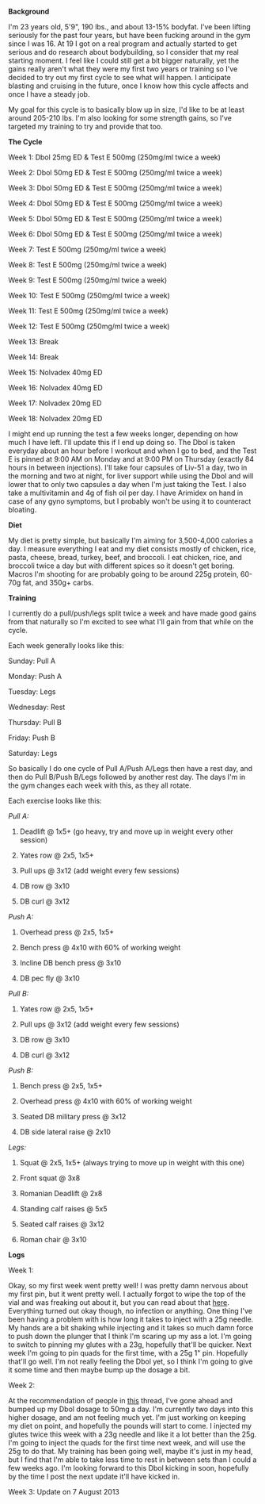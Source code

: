 **Background**

I'm 23 years old, 5'9", 190 lbs., and about 13-15% bodyfat. I've been lifting seriously for the past four years, but have been fucking around in the gym since I was 16. At 19 I got on a real program and actually started to get serious and do research about bodybuilding, so I consider that my real starting moment. I feel like I could still get a bit bigger naturally, yet the gains really aren't what they were my first two years or training so I've decided to try out my first cycle to see what will happen. I anticipate blasting and cruising in the future, once I know how this cycle affects and once I have a steady job. 

My goal for this cycle is to basically blow up in size, I'd like to be at least around 205-210 lbs. I'm also looking for some strength gains, so I've targeted my training to try and provide that too.

**The Cycle**

Week 1: Dbol 25mg ED & Test E 500mg (250mg/ml twice a week)

Week 2: Dbol 50mg ED & Test E 500mg (250mg/ml twice a week)

Week 3: Dbol 50mg ED & Test E 500mg (250mg/ml twice a week)

Week 4: Dbol 50mg ED & Test E 500mg (250mg/ml twice a week)

Week 5: Dbol 50mg ED & Test E 500mg (250mg/ml twice a week)

Week 6: Dbol 50mg ED & Test E 500mg (250mg/ml twice a week)

Week 7: Test E 500mg (250mg/ml twice a week)

Week 8: Test E 500mg (250mg/ml twice a week)

Week 9: Test E 500mg (250mg/ml twice a week)

Week 10: Test E 500mg (250mg/ml twice a week)

Week 11: Test E 500mg (250mg/ml twice a week)

Week 12: Test E 500mg (250mg/ml twice a week)

Week 13: Break

Week 14: Break

Week 15: Nolvadex 40mg ED 

Week 16: Nolvadex 40mg ED 

Week 17: Nolvadex 20mg ED 

Week 18: Nolvadex 20mg ED 

I might end up running the test a few weeks longer, depending on how much I have left. I'll update this if I end up doing so. The Dbol is taken everyday about an hour before I workout and when I go to bed, and the Test E is pinned at 9:00 AM on Monday and at 9:00 PM on Thursday (exactly 84 hours in between injections). I'll take four capsules of Liv-51 a day, two in the morning and two at night, for liver support while using the Dbol and will lower that to only two capsules a day when I'm just taking the Test. I also take a multivitamin and 4g of fish oil per day. I have Arimidex on hand in case of any gyno symptoms, but I probably won't be using it to counteract bloating.

**Diet**

My diet is pretty simple, but basically I'm aiming for 3,500-4,000 calories a day. I measure everything I eat and my diet consists mostly of chicken, rice, pasta, cheese, bread, turkey, beef, and broccoli. I eat chicken, rice, and broccoli twice a day but with different spices so it doesn't get boring. Macros I'm shooting for are probably going to be around 225g protein, 60-70g fat, and 350g+ carbs. 

**Training**

I currently do a pull/push/legs split twice a week and have made good gains from that naturally so I'm excited to see what I'll gain from that while on the cycle.

Each week generally looks like this:

Sunday: Pull A

Monday: Push A

Tuesday: Legs

Wednesday: Rest

Thursday: Pull B

Friday: Push B

Saturday: Legs

So basically I do one cycle of Pull A/Push A/Legs then have a rest day, and then do Pull B/Push B/Legs followed by another rest day. The days I'm in the gym changes each week with this, as they all rotate. 

Each exercise looks like this:

*Pull A:*

1. Deadlift @ 1x5+ (go heavy, try and move up in weight every other session)

2. Yates row @ 2x5, 1x5+

3. Pull ups @ 3x12 (add weight every few sessions)

4. DB row @ 3x10

5. DB curl @ 3x12

*Push A:*

1. Overhead press @ 2x5, 1x5+

2. Bench press @ 4x10 with 60% of working weight

3. Incline DB bench press @ 3x10

4. DB pec fly @ 3x10

*Pull B:*

1. Yates row @ 2x5, 1x5+

2. Pull ups @ 3x12 (add weight every few sessions)

3. DB row @ 3x10

4. DB curl @ 3x12

*Push B:*

1. Bench press @ 2x5, 1x5+

2. Overhead press @ 4x10 with 60% of working weight

3. Seated DB military press @ 3x12

4. DB side lateral raise @ 2x10

*Legs:*

1. Squat @ 2x5, 1x5+ (always trying to move up in weight with this one)

2. Front squat @ 3x8

3. Romanian Deadlift @ 2x8

4. Standing calf raises @ 5x5

5. Seated calf raises @ 3x12

6. Roman chair @ 3x10

**Logs**

Week 1: 

Okay, so my first week went pretty well! I was pretty damn nervous about my first pin, but it went pretty well. I actually forgot to wipe the top of the vial and was freaking out about it, but you can read about that [here](http://www.reddit.com/r/steroids/comments/1ilpqd/first_pin_ever_forgot_to_wipe_the_top_of_the_vial/). Everything turned out okay though, no infection or anything. One thing I've been having a problem with is how long it takes to inject with a 25g needle. My hands are a bit shaking while injecting and it takes so much damn force to push down the plunger that I think I'm scaring up my ass a lot. I'm going to switch to pinning my glutes with a 23g, hopefully that'll be quicker. Next week I'm going to pin quads for the first time, with a 25g 1" pin. Hopefully that'll go well. I'm not really feeling the Dbol yet, so I think I'm going to give it some time and then maybe bump up the dosage a bit.

Week 2: 

At the recommendation of people in [this](http://www.reddit.com/r/steroids/comments/1j3k41/should_i_up_my_dbol/) thread, I've gone ahead and bumped up my Dbol dosage to 50mg a day. I'm currently two days into this higher dosage, and am not feeling much yet. I'm just working on keeping my diet on point, and hopefully the pounds will start to come. I injected my glutes twice this week with a 23g needle and like it a lot better than the 25g. I'm going to inject the quads for the first time next week, and will use the 25g to do that. My training has been going well, maybe it's just in my head, but I find that I'm able to take less time to rest in between sets than I could a few weeks ago. I'm looking forward to this Dbol kicking in soon, hopefully by the time I post the next update it'll have kicked in. 

Week 3: Update on 7 August 2013